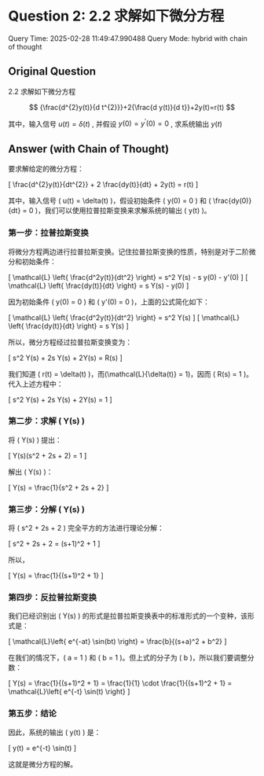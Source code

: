 # Question 2: 2.2 求解如下微分方程

Query Time: 2025-02-28 11:49:47.990488
Query Mode: hybrid with chain of thought

## Original Question
2.2 求解如下微分方程  

$$
{\frac{d^{2}y(t)}{d t^{2}}}+2{\frac{d y(t)}{d t}}+2y(t)=r(t)
$$  

其中，输入信号 $u(t)=\delta(t)$ , 并假设 $y(0)=y^{\prime}(0)=0$ , 求系统输出 $y(t)$

## Answer (with Chain of Thought)
要求解给定的微分方程：

\[
\frac{d^{2}y(t)}{dt^{2}} + 2 \frac{dy(t)}{dt} + 2y(t) = r(t)
\]

其中，输入信号 \( u(t) = \delta(t) \)，假设初始条件 \( y(0) = 0 \) 和 \( \frac{dy(0)}{dt} = 0 \)，我们可以使用拉普拉斯变换来求解系统的输出 \( y(t) \)。

### 第一步：拉普拉斯变换

将微分方程两边进行拉普拉斯变换。记住拉普拉斯变换的性质，特别是对于二阶微分和初始条件：

\[
\mathcal{L} \left\{ \frac{d^2y(t)}{dt^2} \right\} = s^2 Y(s) - s y(0) - y'(0)
\]
\[
\mathcal{L} \left\{ \frac{dy(t)}{dt} \right\} = s Y(s) - y(0)
\]

因为初始条件 \( y(0) = 0 \) 和 \( y'(0) = 0 \)，上面的公式简化如下：

\[
\mathcal{L} \left\{ \frac{d^2y(t)}{dt^2} \right\} = s^2 Y(s)
\]
\[
\mathcal{L} \left\{ \frac{dy(t)}{dt} \right\} = s Y(s)
\]

所以，微分方程经过拉普拉斯变换变为：

\[
s^2 Y(s) + 2s Y(s) + 2Y(s) = R(s)
\]

我们知道 \( r(t) = \delta(t) \)，而\(\mathcal{L}\{\delta(t)\} = 1\)，因而 \( R(s) = 1 \)。代入上述方程中：

\[
s^2 Y(s) + 2s Y(s) + 2Y(s) = 1
\]

### 第二步：求解 \( Y(s) \)

将 \( Y(s) \) 提出：

\[
Y(s)(s^2 + 2s + 2) = 1
\]

解出 \( Y(s) \)：

\[
Y(s) = \frac{1}{s^2 + 2s + 2}
\]

### 第三步：分解 \( Y(s) \)

将 \( s^2 + 2s + 2 \) 完全平方的方法进行理论分解：

\[
s^2 + 2s + 2 = (s+1)^2 + 1
\]

所以，

\[
Y(s) = \frac{1}{(s+1)^2 + 1}
\]

### 第四步：反拉普拉斯变换

我们已经识别出 \( Y(s) \) 的形式是拉普拉斯变换表中的标准形式的一个变种，该形式是：

\[
\mathcal{L}\left\{ e^{-at} \sin(bt) \right\} = \frac{b}{(s+a)^2 + b^2}
\]

在我们的情况下，\( a = 1 \) 和 \( b = 1 \)。但上式的分子为 \( b \)，所以我们要调整分数：

\[
Y(s) = \frac{1}{(s+1)^2 + 1} = \frac{1}{1} \cdot \frac{1}{(s+1)^2 + 1} = \mathcal{L}\left\{ e^{-t} \sin(t) \right\}
\]

### 第五步：结论

因此，系统的输出 \( y(t) \) 是：

\[
y(t) = e^{-t} \sin(t)
\]

这就是微分方程的解。